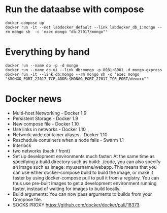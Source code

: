 # Run the dataabse with compose

```
docker-compose up
docker run -it --net labdocker_default --link labdocker_db_1:mongo --rm mongo sh  -c 'exec mongo "db:27017/mongo"'
```

# Everything by hand

```
docker run --name db -p -d mongo
docker run --name db-ui --link db:mongo -p 8081:8081 -d mongo-express
docker run -it --link db:mongo --rm mongo sh -c 'exec mongo "$MONGO_PORT_27017_TCP_ADDR:$MONGO_PORT_27017_TCP_PORT/devoxx"'
```


# Docker news

+ Multi-host Networking - Docker 1.9
+ Persistent Storage - Docker 1.9
+ New compose file - Docker 1.10
+ Use links in networks - Docker 1.10
+ Network-wide container aliases - Docker 1.10
+ Reschedule containers when a node fails - Swarm 1.1
+ Interlock
+ two networks (back / front)
+ Set up development environments much faster: At the same time as specifying a build directory such as build: ./code, you can also specify an image such as image: myusername/webapp. This means that you can use either docker-compose build to build the image, or make it faster by using docker-compose pull to pull it from a registry. You can thus use pre-built images to get a development environment running faster, instead of waiting for images to build locally.
+ Build arguments: You can now pass arguments to builds from your Compose file.
+ SOCKS PROXY https://github.com/docker/docker/pull/18373


